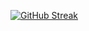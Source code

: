 <a href="https://git.io/streak-stats"><img src="https://streak-stats.demolab.com?user=iamgaurav18&theme=ocean-gradient&border_radius=100&card_width=900&type=png&ring=3BEB16E2&sideLabels=19EB0A" alt="GitHub Streak" /></a>
